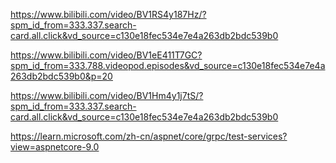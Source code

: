
https://www.bilibili.com/video/BV1RS4y187Hz/?spm_id_from=333.337.search-card.all.click&vd_source=c130e18fec534e7e4a263db2bdc539b0


https://www.bilibili.com/video/BV1eE411T7GC?spm_id_from=333.788.videopod.episodes&vd_source=c130e18fec534e7e4a263db2bdc539b0&p=20


https://www.bilibili.com/video/BV1Hm4y1j7tS/?spm_id_from=333.337.search-card.all.click&vd_source=c130e18fec534e7e4a263db2bdc539b0


https://learn.microsoft.com/zh-cn/aspnet/core/grpc/test-services?view=aspnetcore-9.0